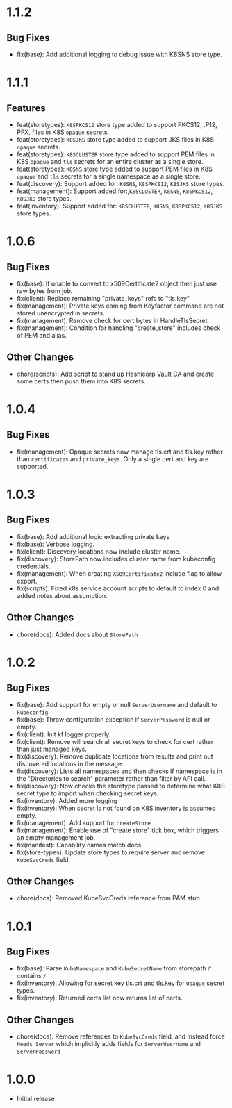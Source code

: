 # 1.1.2

## Bug Fixes
- fix(base): Add additional logging to debug issue with K8SNS store type.

# 1.1.1

## Features
- feat(storetypes): `K8SPKCS12` store type added to support PKCS12, .P12, PFX, files in K8S `opaque` secrets.
- feat(storetypes): `K8SJKS` store type added to support JKS files in K8S `opaque` secrets.
- feat(storetypes): `K8SCLUSTER` store type added to support PEM files in K8S `opaque` and `tls` secrets for an entire cluster as a single store.
- feat(storetypes): `K8SNS` store type added to support PEM files in K8S `opaque` and `tls` secrets for a single namespace as a single store.
- feat(discovery): Support added for: `K8SNS`, `K8SPKCS12`, `K8SJKS` store types.
- feat(management): Support added for:,`K8SCLUSTER`, `K8SNS`, `K8SPKCS12`, `K8SJKS` store types.
- feat(inventory): Support added for: `K8SCLUSTER`, `K8SNS`, `K8SPKCS12`, `K8SJKS` store types.

# 1.0.6

## Bug Fixes
- fix(base): If unable to convert to x509Certificate2 object then just use raw bytes from job.
- fix(client): Replace remaining "private_keys" refs to "tls.key"
- fix(management): Private keys coming from Keyfactor command are not stored unencrypted in secrets.
- fix(management): Remove check for cert bytes in HandleTlsSecret
- fix(management): Condition for handling "create_store" includes check of PEM and alias.

## Other Changes
- chore(scripts): Add script to stand up Hashicorp Vault CA and create some certs then push them into K8S secrets.

# 1.0.4

## Bug Fixes
- fix(management): Opaque secrets now manage tls.crt and tls.key rather than `certificates` and `private_keys`. 
Only a single cert and key are supported.

# 1.0.3

## Bug Fixes
- fix(base): Add additional logic extracting private keys
- fix(base): Verbose logging.
- fix(client): Discovery locations now include cluster name.
- fix(discovery): StorePath now includes cluster name from kubeconfig credentials.
- fix(management): When creating `X509Certificate2` include flag to allow export.
- fix(scripts): Fixed k8s service account scripts to default to index 0 and added notes about assumption.

## Other Changes
- chore(docs): Added docs about `StorePath`

# 1.0.2

## Bug Fixes
- fix(base): Add support for empty or null `ServerUsername` and default to `kubeconfig`
- fix(base): Throw configuration exception if `ServerPassword` is null or empty.
- fix(client): Init kf logger properly.
- fix(client): Remove will search all secret keys to check for cert rather than just managed keys.
- fix(discovery): Remove duplicate locations from results and print out discovered locations in the message.
- fix(discovery): Lists all namespaces and then checks if namespace is in the "Directories to search" parameter rather than filter by API call.
- fix(discovery): Now checks the storetype passed to determine what K8S secret type to import when checking secret keys.
- fix(inventory): Added more logging
- fix(inventory): When secret is not found on K8S inventory is assumed empty.
- fix(management): Add support for `createStore`
- fix(management): Enable use of "create store" tick box, which triggers an empty management job.
- fix(manifest): Capability names match docs
- fix(store-types): Update store types to require server and remove `KubeSvcCreds` field.


## Other Changes
- chore(docs): Removed KubeSvcCreds reference from PAM stub.

# 1.0.1

## Bug Fixes
- fix(base): Parse `KubeNamespace` and `KubeSecretName` from storepath if contains `/`
- fix(inventory): Allowing for secret key tls.crt and tls.key for `Opaque` secret types.
- fix(inventory): Returned certs list now returns list of certs.

## Other Changes
- chore(docs): Remove references to `KubeSvcCreds` field, and instead force `Needs Server` which implicitly adds fields 
for `ServerUsername` and `ServerPassword`

# 1.0.0
- Initial release


